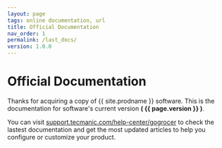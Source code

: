```yaml
---
layout: page
tags: online documentation, url
title: Official Documentation
nav_order: 1
permalink: /last_docs/
version: 1.0.0
---
```

# Official Documentation

Thanks for acquiring a copy of {{ site.prodname }} software. This is the documentation for software's current version **( {{ page.version }} )**.

You can visit [support.tecmanic.com/help-center/gogrocer](https://support.tecmanic.com/help-center/gogrocer/) to check the lastest documentation and get the most updated articles to help you configure or customize your product.
